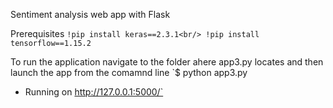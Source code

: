 Sentiment analysis web app with Flask

Prerequisites
`!pip install keras==2.3.1<br/>
 !pip install tensorflow==1.15.2`<br/>

To run the application navigate to the folder ahere app3.py locates and then launch the app from the comamnd line 
`$ python app3.py<br/>
 * Running on http://127.0.0.1:5000/`<br/>
